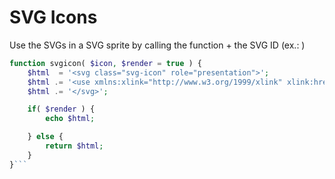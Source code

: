 # SVG Icons
Use the SVGs in a SVG sprite by calling the function + the SVG ID (ex.: <?php svgicon( 'arrow-up' ); ?>)
```php
function svgicon( $icon, $render = true ) {
	$html  = '<svg class="svg-icon" role="presentation">';
	$html .= '<use xmlns:xlink="http://www.w3.org/1999/xlink" xlink:href="/assets/svg/icons.svg#' . $icon . '"></use>';
	$html .= '</svg>';

	if( $render ) {
		echo $html;

	} else {
		return $html;
	}
}```
